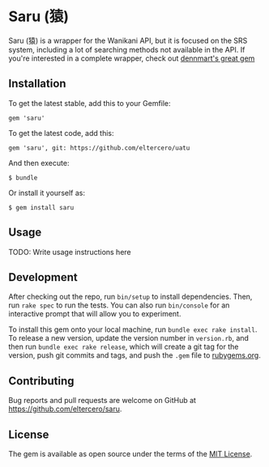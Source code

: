 # Saru (猿)

Saru (猿) is a wrapper for the Wanikani API, but it is focused on the SRS system, including a lot of searching methods not available in the API. If you're interested in a complete wrapper, check out [dennmart's great gem](https://github.com/dennmart/wanikani-gem)

## Installation

To get the latest stable, add this to your Gemfile:

    gem 'saru'

To get the latest code, add this:

    gem 'saru', git: https://github.com/eltercero/uatu

And then execute:

    $ bundle

Or install it yourself as:

    $ gem install saru

## Usage

TODO: Write usage instructions here

## Development

After checking out the repo, run `bin/setup` to install dependencies. Then, run `rake spec` to run the tests. You can also run `bin/console` for an interactive prompt that will allow you to experiment.

To install this gem onto your local machine, run `bundle exec rake install`. To release a new version, update the version number in `version.rb`, and then run `bundle exec rake release`, which will create a git tag for the version, push git commits and tags, and push the `.gem` file to [rubygems.org](https://rubygems.org).

## Contributing

Bug reports and pull requests are welcome on GitHub at https://github.com/eltercero/saru.


## License

The gem is available as open source under the terms of the [MIT License](http://opensource.org/licenses/MIT).

